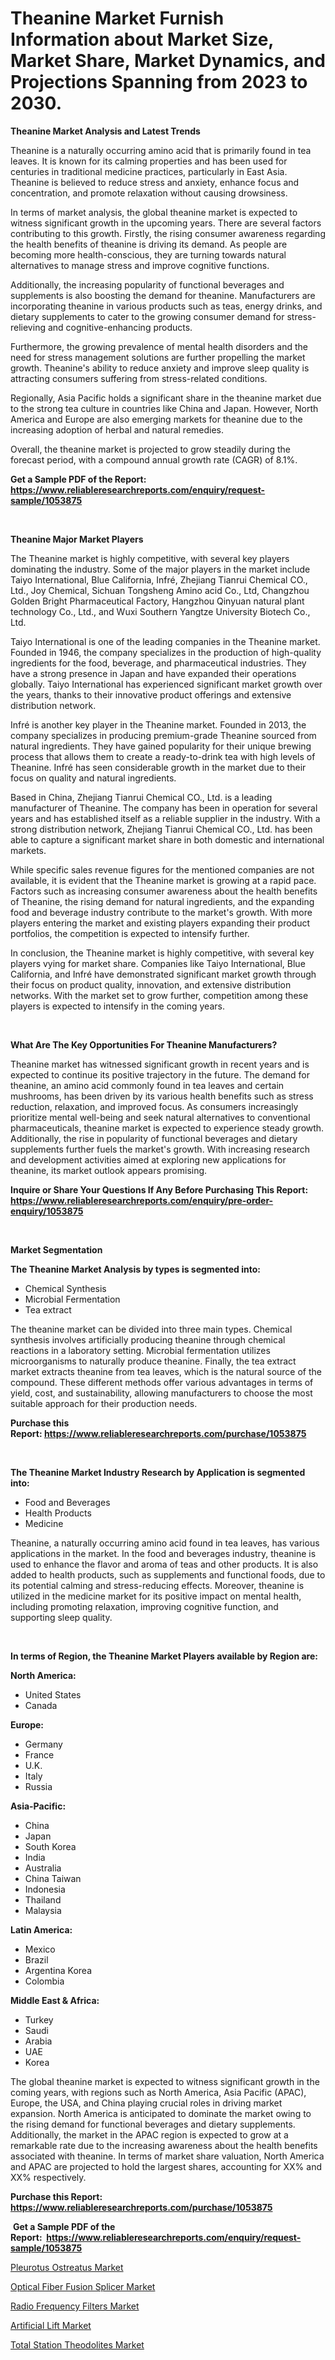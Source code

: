 <p><h1>Theanine Market Furnish Information about Market Size, Market Share, Market Dynamics, and Projections Spanning from 2023 to 2030.</h1></p><p><strong>Theanine Market Analysis and Latest Trends</strong></p>
<p><p>Theanine is a naturally occurring amino acid that is primarily found in tea leaves. It is known for its calming properties and has been used for centuries in traditional medicine practices, particularly in East Asia. Theanine is believed to reduce stress and anxiety, enhance focus and concentration, and promote relaxation without causing drowsiness.</p><p>In terms of market analysis, the global theanine market is expected to witness significant growth in the upcoming years. There are several factors contributing to this growth. Firstly, the rising consumer awareness regarding the health benefits of theanine is driving its demand. As people are becoming more health-conscious, they are turning towards natural alternatives to manage stress and improve cognitive functions.</p><p>Additionally, the increasing popularity of functional beverages and supplements is also boosting the demand for theanine. Manufacturers are incorporating theanine in various products such as teas, energy drinks, and dietary supplements to cater to the growing consumer demand for stress-relieving and cognitive-enhancing products.</p><p>Furthermore, the growing prevalence of mental health disorders and the need for stress management solutions are further propelling the market growth. Theanine's ability to reduce anxiety and improve sleep quality is attracting consumers suffering from stress-related conditions.</p><p>Regionally, Asia Pacific holds a significant share in the theanine market due to the strong tea culture in countries like China and Japan. However, North America and Europe are also emerging markets for theanine due to the increasing adoption of herbal and natural remedies.</p><p>Overall, the theanine market is projected to grow steadily during the forecast period, with a compound annual growth rate (CAGR) of 8.1%.</p></p>
<p><strong>Get a Sample PDF of the Report:&nbsp; <a href="https://www.reliableresearchreports.com/enquiry/request-sample/1053875">https://www.reliableresearchreports.com/enquiry/request-sample/1053875</a></strong></p>
<p>&nbsp;</p>
<p><strong>Theanine Major Market Players</strong></p>
<p><p>The Theanine market is highly competitive, with several key players dominating the industry. Some of the major players in the market include Taiyo International, Blue California, Infré, Zhejiang Tianrui Chemical CO., Ltd., Joy Chemical, Sichuan Tongsheng Amino acid Co., Ltd, Changzhou Golden Bright Pharmaceutical Factory, Hangzhou Qinyuan natural plant technology Co., Ltd., and Wuxi Southern Yangtze University Biotech Co., Ltd.</p><p>Taiyo International is one of the leading companies in the Theanine market. Founded in 1946, the company specializes in the production of high-quality ingredients for the food, beverage, and pharmaceutical industries. They have a strong presence in Japan and have expanded their operations globally. Taiyo International has experienced significant market growth over the years, thanks to their innovative product offerings and extensive distribution network.</p><p>Infré is another key player in the Theanine market. Founded in 2013, the company specializes in producing premium-grade Theanine sourced from natural ingredients. They have gained popularity for their unique brewing process that allows them to create a ready-to-drink tea with high levels of Theanine. Infré has seen considerable growth in the market due to their focus on quality and natural ingredients.</p><p>Based in China, Zhejiang Tianrui Chemical CO., Ltd. is a leading manufacturer of Theanine. The company has been in operation for several years and has established itself as a reliable supplier in the industry. With a strong distribution network, Zhejiang Tianrui Chemical CO., Ltd. has been able to capture a significant market share in both domestic and international markets.</p><p>While specific sales revenue figures for the mentioned companies are not available, it is evident that the Theanine market is growing at a rapid pace. Factors such as increasing consumer awareness about the health benefits of Theanine, the rising demand for natural ingredients, and the expanding food and beverage industry contribute to the market's growth. With more players entering the market and existing players expanding their product portfolios, the competition is expected to intensify further.</p><p>In conclusion, the Theanine market is highly competitive, with several key players vying for market share. Companies like Taiyo International, Blue California, and Infré have demonstrated significant market growth through their focus on product quality, innovation, and extensive distribution networks. With the market set to grow further, competition among these players is expected to intensify in the coming years.</p></p>
<p>&nbsp;</p>
<p><strong>What Are The Key Opportunities For Theanine Manufacturers?</strong></p>
<p><p>Theanine market has witnessed significant growth in recent years and is expected to continue its positive trajectory in the future. The demand for theanine, an amino acid commonly found in tea leaves and certain mushrooms, has been driven by its various health benefits such as stress reduction, relaxation, and improved focus. As consumers increasingly prioritize mental well-being and seek natural alternatives to conventional pharmaceuticals, theanine market is expected to experience steady growth. Additionally, the rise in popularity of functional beverages and dietary supplements further fuels the market's growth. With increasing research and development activities aimed at exploring new applications for theanine, its market outlook appears promising.</p></p>
<p><strong>Inquire or Share Your Questions If Any Before Purchasing This Report: <a href="https://www.reliableresearchreports.com/enquiry/pre-order-enquiry/1053875">https://www.reliableresearchreports.com/enquiry/pre-order-enquiry/1053875</a></strong></p>
<p>&nbsp;</p>
<p><strong>Market Segmentation</strong></p>
<p><strong>The Theanine Market Analysis by types is segmented into:</strong></p>
<p><ul><li>Chemical Synthesis</li><li>Microbial Fermentation</li><li>Tea extract</li></ul></p>
<p><p>The theanine market can be divided into three main types. Chemical synthesis involves artificially producing theanine through chemical reactions in a laboratory setting. Microbial fermentation utilizes microorganisms to naturally produce theanine. Finally, the tea extract market extracts theanine from tea leaves, which is the natural source of the compound. These different methods offer various advantages in terms of yield, cost, and sustainability, allowing manufacturers to choose the most suitable approach for their production needs.</p></p>
<p><strong>Purchase this Report:&nbsp;<a href="https://www.reliableresearchreports.com/purchase/1053875">https://www.reliableresearchreports.com/purchase/1053875</a></strong></p>
<p>&nbsp;</p>
<p><strong>The Theanine Market Industry Research by Application is segmented into:</strong></p>
<p><ul><li>Food and Beverages</li><li>Health Products</li><li>Medicine</li></ul></p>
<p><p>Theanine, a naturally occurring amino acid found in tea leaves, has various applications in the market. In the food and beverages industry, theanine is used to enhance the flavor and aroma of teas and other products. It is also added to health products, such as supplements and functional foods, due to its potential calming and stress-reducing effects. Moreover, theanine is utilized in the medicine market for its positive impact on mental health, including promoting relaxation, improving cognitive function, and supporting sleep quality.</p></p>
<p>&nbsp;</p>
<p><strong>In terms of Region, the Theanine Market Players available by Region are:</strong></p>
<p>
    <p> <strong> North America: </strong>
        <ul>
            <li>United States</li>
            <li>Canada</li>
        </ul>
        </p> 
    <p> <strong> Europe: </strong>
        <ul>
            <li>Germany</li>
            <li>France</li>
            <li>U.K.</li>
            <li>Italy</li>
            <li>Russia</li>
        </ul>
        </p> 
    <p> <strong> Asia-Pacific: </strong>
        <ul>
            <li>China</li>
            <li>Japan</li>
            <li>South Korea</li>
            <li>India</li>
            <li>Australia</li>
            <li>China Taiwan</li>
            <li>Indonesia</li>
            <li>Thailand</li>
            <li>Malaysia</li>
        </ul>
        </p> 
    <p> <strong> Latin America: </strong>
        <ul>
            <li>Mexico</li>
            <li>Brazil</li>
            <li>Argentina Korea</li>
            <li>Colombia</li>
        </ul>
        </p> 
    <p> <strong> Middle East & Africa: </strong>
        <ul>
            <li>Turkey</li>
            <li>Saudi</li>
            <li>Arabia</li>
            <li>UAE</li>
            <li>Korea</li>
        </ul>
    </p>
    </p>
<p><p>The global theanine market is expected to witness significant growth in the coming years, with regions such as North America, Asia Pacific (APAC), Europe, the USA, and China playing crucial roles in driving market expansion. North America is anticipated to dominate the market owing to the rising demand for functional beverages and dietary supplements. Additionally, the market in the APAC region is expected to grow at a remarkable rate due to the increasing awareness about the health benefits associated with theanine. In terms of market share valuation, North America and APAC are projected to hold the largest shares, accounting for XX% and XX% respectively.</p></p>
<p><strong>Purchase this Report: <a href="https://www.reliableresearchreports.com/purchase/1053875">https://www.reliableresearchreports.com/purchase/1053875</a></strong></p>
<p>&nbsp;<strong>Get a Sample PDF of the Report:&nbsp;&nbsp;<a href="https://www.reliableresearchreports.com/enquiry/request-sample/1053875">https://www.reliableresearchreports.com/enquiry/request-sample/1053875</a></strong></p>
<p><strong></strong></p>
<p><p><a href="https://medium.com/@chiragreportprime/pleurotus-ostreatus-market-the-key-to-successful-business-strategy-forecast-till-2030-d9d0076c96c8">Pleurotus Ostreatus Market</a></p><p><a href="https://medium.com/@jamesromero59/optical-fiber-fusion-splicer-market-report-reveals-the-latest-trends-and-growth-opportunities-of-55804e32402f">Optical Fiber Fusion Splicer Market</a></p><p><a href="https://medium.com/@melissahaag/radio-frequency-filters-market-exploring-market-share-market-trends-and-future-growth-fe704961be6f">Radio Frequency Filters Market</a></p><p><a href="https://medium.com/@bobbyrobinson56/artificial-lift-market-size-market-outlook-and-market-forecast-2023-to-2030-a127138bba6d">Artificial Lift Market</a></p><p><a href="https://medium.com/@dennisoliver07/total-station-theodolites-market-analysis-and-sze-forecasted-for-period-from-2023-to-2030-d15a27567064">Total Station Theodolites Market</a></p></p>